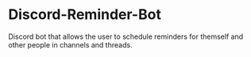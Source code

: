 # Discord-Reminder-Bot
Discord bot that allows the user to schedule reminders for themself and other people in channels and threads.
